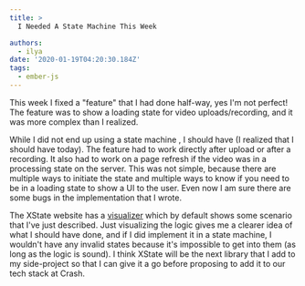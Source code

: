 ```yaml
---
title: >
  I Needed A State Machine This Week

authors:
  - ilya
date: '2020-01-19T04:20:30.184Z'
tags:
  - ember-js
---
```

This week I fixed a "feature" that I had done half-way, yes I'm not perfect! The feature was to show a loading state for video uploads/recording, and it was more complex than I realized.

While I did not end up using a state machine , I should have (I realized that I should have today). The feature had to work directly after upload or after a recording. It also had to work on a page refresh
if the video was in a processing state on the server. This was not simple, because there are multiple ways to initiate the state and multiple ways to know if you need to be in a loading state to show a UI to the user.
Even now I am sure there are some bugs in the implementation that I wrote.

The XState website has a [visualizer](https://xstate.js.org/viz/) which by default shows some scenario that I've just described. Just visualizing the logic gives me a clearer idea of what I should have done, and if I did implement it in a state machine, I wouldn't have any invalid states because it's impossible to get into them (as long as the logic is sound). I think XState will be the next library that I add to my side-project so that I can give it a go before proposing to add it to our tech stack at Crash.
    
    
